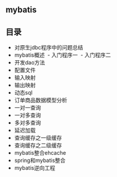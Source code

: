 mybatis
-----
## 目录

  - 对原生jdbc程序中的问题总结
  - mybatis概述
  - 入门程序一
  - 入门程序二
  - 开发dao方法
  - 配置文件
  - 输入映射
  - 输出映射
  - 动态sql
  - 订单商品数据模型分析
  - 一对一查询
  - 一对多查询
  - 多对多查询
  - 延迟加载
  - 查询缓存之一级缓存
  - 查询缓存之二级缓存
  - mybatis整合ehcache
  - spring和mybatis整合
  - mybatis逆向工程
